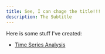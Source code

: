 ```yaml
---
title: See, I can chage the title!!!
description: The Subtitle
---
```


Here is some stuff I've created:
- [Time Series Analysis](/timeseries/index.md)
